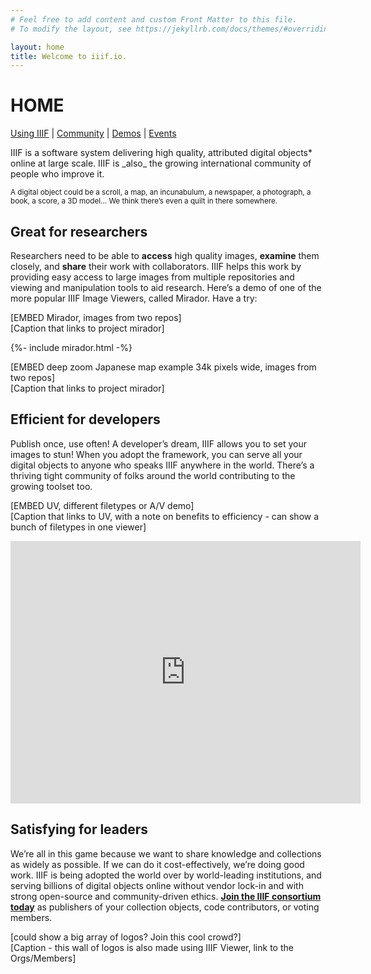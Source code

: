 ```yaml
---
# Feel free to add content and custom Front Matter to this file.
# To modify the layout, see https://jekyllrb.com/docs/themes/#overriding-theme-defaults

layout: home
title: Welcome to iiif.io.
---
```



# HOME

<span style="text-decoration:underline;">Using IIIF</span> | <span style="text-decoration:underline;">Community</span> | <span style="text-decoration:underline;">Demos</span> | <span style="text-decoration:underline;">Events</span> 

<p class="lookatme">IIIF is a software system delivering high quality, attributed digital objects* online at large scale. IIIF is _also_ the growing international community of people who improve it.</p>

<small> A digital object could be a scroll, a map, an incunabulum, a newspaper, a photograph, a book, a score, a 3D model... We think there’s even a quilt in there somewhere.</small>


## Great for researchers

Researchers need to be able to **access** high quality images, **examine** them closely, and **share** their work with collaborators. IIIF helps this work by providing easy access to large images from multiple repositories and viewing and manipulation tools to aid research. Here’s a demo of one of the more popular IIIF Image Viewers, called Mirador. Have a try:

[EMBED Mirador, images from two repos] \
[Caption that links to project mirador]

{%- include mirador.html -%}

[EMBED deep zoom Japanese map example 34k pixels wide, images from two repos] \
[Caption that links to project mirador]

## Efficient for developers

Publish once, use often! A developer’s dream, IIIF allows you to set your images to stun! When you adopt the framework, you can serve all your digital objects to anyone who speaks IIIF anywhere in the world. There’s a thriving tight community of folks around the world contributing to the growing toolset too.

[EMBED UV, different filetypes or A/V demo] \
[Caption that links to UV, with a note on benefits to efficiency - can show a bunch of filetypes in one viewer]

<div><iframe src="https://uv-v3.netlify.app/uv/uv.html#?manifest=https://preview.iiif.io/cookbook/0026_0064_0065-opera-recipes/recipe/0026-toc-opera/manifest.json&c=undefined&m=0&s=0&cv=0&rid=null" width="560" height="420" allowfullscreen frameborder="0"></iframe></div>


## Satisfying for leaders

We’re all in this game because we want to share knowledge and collections as widely as possible. If we can do it cost-effectively, we’re doing good work. IIIF is being adopted the world over by world-leading institutions, and serving billions of digital objects online without vendor lock-in and with strong open-source and community-driven ethics. **<span style="text-decoration:underline;">Join the IIIF consortium today</span>** as publishers of your collection objects, code contributors, or voting members.

[could show a big array of logos? Join this cool crowd?] \
[Caption - this wall of logos is also made using IIIF Viewer, link to the Orgs/Members]
